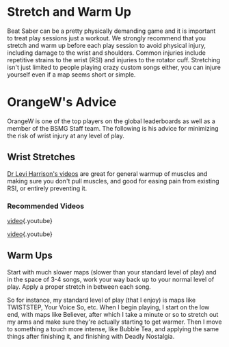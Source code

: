<!-- TITLE: Stretching -->
<!-- SUBTITLE: Can't hit bloq with vegetable arms -->

# Stretch and Warm Up
Beat Saber can be a pretty physically demanding game and it is important to treat play sessions just a workout. We strongly recommend that you stretch and warm up before each play session to avoid physical injury, including damage to the wrist and shoulders. Common injuries include repetitive strains to the wrist (RSI) and injuries to the rotator cuff. Stretching isn't just limited to people playing crazy custom songs either, you can injure yourself even if a map seems short or simple.

# OrangeW's Advice
OrangeW is one of the top players on the global leaderboards as well as a member of the BSMG Staff team. The following is his advice for minimizing the risk of wrist injury at any level of play.

## Wrist Stretches

[Dr Levi Harrison's videos](https://www.youtube.com/user/drlevifitness) are great for general warmup of muscles and making sure you don't pull muscles, and good for easing pain from existing RSI, or entirely preventing it.

### Recommended Videos

[video](https://youtu.be/wYGfDCGrJ4A){.youtube}

[video](https://youtu.be/GRtXgm5QVIM){.youtube}

## Warm Ups

Start with much slower maps (slower than your standard level of play) and in the space of 3-4 songs, work your way back up to your normal level of play. Apply a proper stretch in between each song.

So for instance, my standard level of play (that I enjoy) is maps like TWISTSTEP, Your Voice So, etc. When I begin playing, I start on the low end, with maps like Believer, after which I take a minute or so to stretch out my arms and make sure they're actually starting to get warmer. Then I move to something a touch more intense, like Bubble Tea, and applying the same things after finishing it, and finishing with Deadly Nostalgia.